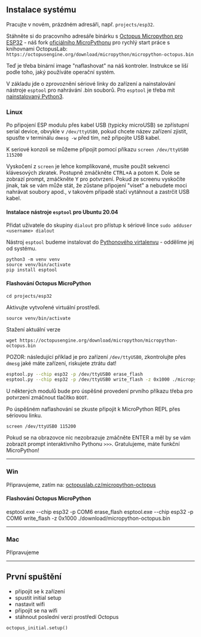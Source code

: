 ## Instalace systému

Pracujte v novém, prázdném adresáři, např. `projects/esp32`.

Stáhněte si do pracovního adresáře binárku s [Octopus Micropython pro ESP32](https://octopusengine.org/download/micropython/micropython-octopus.bin) - náš fork [oficiálního MicroPythonu](https://micropython.org/download/esp32/) pro rychlý start práce s knihovnami OctopusLab: `https://octopusengine.org/download/micropython/micropython-octopus.bin`

Teď je třeba binární image "naflashovat" na náš kontroler. Instrukce se liší podle toho, jaký používáte operační systém.

V základu jde o zprovoznění sériové linky do zařízení a nainstalování nástroje `esptool` pro nahrávání .bin souborů. Pro `esptool` je třeba mít [nainstalovaný Python3](https://naucse.python.cz/lessons/beginners/install/).

### Linux

Po připojení ESP modulu přes kabel USB (typicky microUSB) se zpřístupní serial device, obvykle v `/dev/ttyUSB0`, pokud chcete název zařízení zjistit, spusťte v terminálu `dmesg -w` před tím, než připojíte USB kabel.

K seriové konzoli se můžeme připojit pomocí příkazu `screen /dev/ttyUSB0 115200`

Vyskočení z `screen` je lehce komplikované, musíte použít sekvenci klávesových zkratek. Postupně zmáčkněte <kbd>CTRL+A</kbd> a potom <kbd>K</kbd>. Dole se zobrazí prompt, zmáčkněte <kbd>Y</kbd> pro potvrzení. Pokud ze screenu vyskočíte jinak, tak se vám může stát, že zůstane připojení "viset" a nebudete moci nahrávat soubory apod., v takovém případě stačí vytáhnout a zastrčit USB kabel.

#### Instalace nástroje `esptool` pro Ubuntu 20.04

Přidat uživatele do skupiny `dialout` pro přístup k sériové lince `sudo adduser <username> dialout`

Nástroj `esptool` budeme instalovat do [Pythonového virtalenvu](https://naucse.python.cz/course/pyladies/beginners/venv-setup/) - oddělíme jej od systému.

```
python3 -m venv venv
source venv/bin/activate
pip install esptool
```


#### Flashování Octopus MicroPython

```
cd projects/esp32
```

Aktivujte vytvořené virtuální prostředí.

```
source venv/bin/activate
```

Stažení aktuální verze

```
wget https://octopusengine.org/download/micropython/micropython-octopus.bin
```

POZOR: následující příklad je pro zařízení `/dev/ttyUSB0`, zkontrolujte přes `dmesg` jaké máte zařízení, riskujete ztrátu dat!

```bash
esptool.py --chip esp32 -p /dev/ttyUSB0 erase_flash 
esptool.py --chip esp32 -p /dev/ttyUSB0 write_flash -z 0x1000 ./micropython-octopus.bin
```

U některých modulů bude pro úspěšné provedení prvního příkazu třeba pro potvrzení zmáčnout tlačítko `BOOT`.

Po úspěšném naflashování se zkuste připojit k MicroPython REPL přes sériovou linku.

```
screen /dev/ttyUSB0 115200
```

Pokud se na obrazovce nic nezobrazuje zmáčněte <kdb>ENTER</kdb> a měl by se vám zobrazit prompt interaktivního Pythonu `>>>`. Gratulujeme, máte funkční MicroPython!

---

### Win

Připravujeme, zatím na: [octopuslab.cz/micropython-octopus](https://www.octopuslab.cz/micropython-octopus/)

#### Flashování Octopus MicroPython

esptool.exe --chip esp32 -p COM6 erase_flash 
esptool.exe --chip esp32 -p COM6 write_flash -z 0x1000 ./download/micropython-octopus.bin

---

### Mac

Připravujeme

---

## První spuštění

- připojit se k zařízení
- spustit initial setup
- nastavit wifi
- připojit se na wifi
- stáhnout poslední verzi prostředí Octopus

```
octopus_initial.setup()
```
